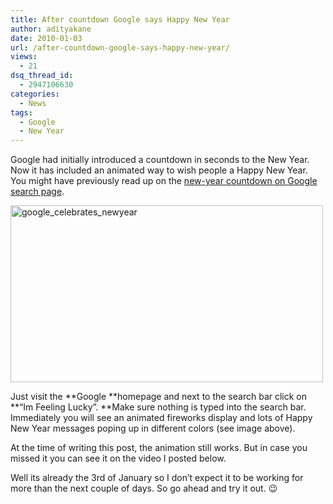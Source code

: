 ```yaml
---
title: After countdown Google says Happy New Year
author: adityakane
date: 2010-01-03
url: /after-countdown-google-says-happy-new-year/
views:
  - 21
dsq_thread_id:
  - 2947106630
categories:
  - News
tags:
  - Google
  - New Year
---
```

Google had initially introduced a countdown in seconds to the New Year. Now it has included an animated way to wish people a Happy New Year. You might have previously read up on the [new-year countdown on Google search page][1].

<img class="alignnone size-full wp-image-18452" title="google_celebrates_newyear" src="http://cdn.devilsworkshop.org/files/2010/01/google_celebrates_newyear.png" alt="google_celebrates_newyear" width="500" height="283" />

Just visit the **Google **homepage and next to the search bar click on **&#8220;Im Feeling Lucky&#8221;. **Make sure nothing is typed into the search bar. Immediately you will see an animated fireworks display and lots of Happy New Year messages poping up in different colors (see image above).

At the time of writing this post, the animation still works. But in case you missed it you can see it on the video I posted below.



Well its already the 3rd of January so I don&#8217;t expect it to be working for more than the next couple of days. So go ahead and try it out. 😉

 [1]: http://devilsworkshop.org/countdown-to-the-new-year-with-google/
